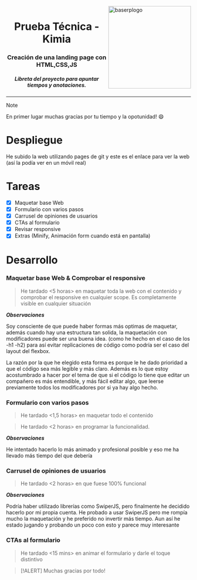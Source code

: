 <img height="225" alt="baserplogo" src="https://media.licdn.com/dms/image/C560BAQGsqKT-AjomXA/company-logo_200_200/0/1519874130106?e=2147483647&v=beta&t=TsdQC9aBpDJYimAiFmijhswOn-pmWf1_ucFrdZfey-E" align="right">
<div align="center">
  <h1>Prueba Técnica - Kimia</h1>
  <h3>Creación de una landing page con HTML,CSS,JS</h3>
  <h5><i>Libreta del proyecto para apuntar tiempos y anotaciones.</i></h5>
</div>
 
 ---

> [!NOTE]
> En primer lugar muchas gracias por tu tiempo y la opotunidad! :smile:

# Despliegue
He subido la web utilizando pages de git y este es el enlace para ver la web (así la podía ver en un móvil real)


# Tareas
- [x] Maquetar base Web
- [x] Formulario con varios pasos
- [x] Carrusel de opiniones de usuarios
- [x] CTAs al formulario
- [x] Revisar responsive
- [x] Extras (Minify, Animación form cuando está en pantalla)

# Desarrollo
### Maquetar base Web & Comprobar el responsive
>He tardado <5 horas> en maquetar toda la web con el contenido y comprobar el responsive en cualquier scope. Es completamente visible en cualquier situación

**_Observaciones_**

Soy consciente de que puede haber formas más optimas de maquetar, además cuando hay una estructura tan solida, la maquetación con modificadores puede ser una buena idea. (como he hecho en el caso de los -h1 -h2) para así evitar replicaciones de código como podría ser el caso del layout del flexbox.

La razón por la que he elegido esta forma es porque le he dado prioridad a que el código sea más legible y más claro. Además es lo que estoy acostumbrado a hacer por el tema de que si el código lo tiene que editar un compañero es más entendible, y más fácil editar algo, que leerse previamente todos los modificadores por si ya hay algo hecho.


### Formulario con varios pasos
>He tardado <1,5 horas> en maquetar todo el contenido

> He tardado <2 horas> en programar la funcionalidad.

**_Observaciones_**

He intentado hacerlo lo más animado y profesional posible y eso me ha llevado más tiempo del que debería


### Carrusel de opiniones de usuarios
>He tardado <2 horas> en que fuese 100% funcional

**_Observaciones_**

Podría haber utilizado librerías como SwiperJS, pero finalmente he decidido hacerlo por mi propia cuenta. He probado a usar SwiperJS pero me rompía mucho la maquetación y he preferido no invertir más tiempo. Aun así he estado jugando y probando un poco con esto y parece muy interesante

### CTAs al formulario
>He tardado <15 mins> en animar el formulario y darle el toque distintivo

> [!ALERT]
> Muchas gracias por todo!